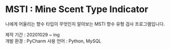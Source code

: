 # MSTI : Mine Scent Type Indicator

나에게 어울리는 향수 타입이 무엇인지 알아보는 MSTI 향수 유형 검사 프로그램입니다. 

제작 기간 : 20201029 ~ ing  
개발 환경 : PyCharm 
사용 언어 : Python, MySQL  
